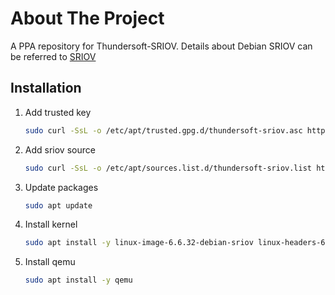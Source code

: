 <!-- ABOUT THE PROJECT -->
# About The Project
A PPA repository for Thundersoft-SRIOV. Details about Debian SRIOV can be referred to [SRIOV](https://github.com/ThunderSoft-SRIOV/sriov.git)

## Installation

1. Add trusted key

    ```sh
    sudo curl -SsL -o /etc/apt/trusted.gpg.d/thundersoft-sriov.asc https://ThunderSoft-SRIOV.github.io/ppa/debian/KEY.gpg
    ```

2. Add sriov source

    ```sh
    sudo curl -SsL -o /etc/apt/sources.list.d/thundersoft-sriov.list https://ThunderSoft-SRIOV.github.io/ppa/debian/thundersoft-sriov.list
    ```

3. Update packages

    ```sh
    sudo apt update
    ```

3. Install kernel

    ```sh
    sudo apt install -y linux-image-6.6.32-debian-sriov linux-headers-6.6.32-debian-sriov linux-libc-dev
    ```

4. Install qemu

    ```sh
    sudo apt install -y qemu
    ```
